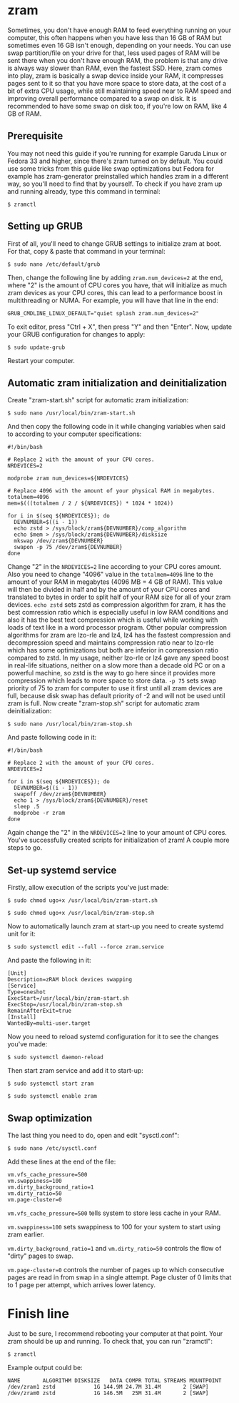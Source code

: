 # zram
Sometimes, you don't have enough RAM to feed everything running on your computer, this often happens when you have less than 16 GB of RAM but sometimes even 16 GB isn't enough, depending on your needs. You can use swap partition/file on your drive for that, less used pages of RAM will be sent there when you don't have enough RAM, the problem is that any drive is always way slower than RAM, even the fastest SSD. Here, zram comes into play, zram is basically a swap device inside your RAM, it compresses pages sent to it so that you have more space to store data, at the cost of a bit of extra CPU usage, while still maintaining speed near to RAM speed and improving overall performance compared to a swap on disk. It is recommended to have some swap on disk too, if you're low on RAM, like 4 GB of RAM.



## Prerequisite
You may not need this guide if you're running for example Garuda Linux or Fedora 33 and higher, since there's zram turned on by default. You could use some tricks from this guide like swap optimizations but Fedora for example has zram-generator preinstalled which handles zram in a different way, so you'll need to find that by yourself.
To check if you have zram up and running already, type this command in terminal:

`$ zramctl`




## Setting up GRUB
First of all, you'll need to change GRUB settings to initialize zram at boot. For that, copy & paste that command in your terminal:

`$ sudo nano /etc/default/grub`

Then, change the following line by adding `zram.num_devices=2` at the end, where "2" is the amount of CPU cores you have, that will initialize as much zram devices as your CPU cores, this can lead to a performance boost in multithreading or NUMA.
For example, you will have that line in the end:

```
GRUB_CMDLINE_LINUX_DEFAULT="quiet splash zram.num_devices=2"
```

To exit editor, press "Ctrl + X", then press "Y" and then "Enter".
Now, update your GRUB configuration for changes to apply:

`$ sudo update-grub`

Restart your computer.



## Automatic zram initialization and deinitialization
Create "zram-start.sh" script for automatic zram initialization:

`$ sudo nano /usr/local/bin/zram-start.sh`

And then copy the following code in it while changing variables when said to according to your computer specifications:

```
#!/bin/bash

# Replace 2 with the amount of your CPU cores.
NRDEVICES=2

modprobe zram num_devices=${NRDEVICES}

# Replace 4096 with the amount of your physical RAM in megabytes.
totalmem=4096
mem=$(((totalmem / 2 / ${NRDEVICES}) * 1024 * 1024))

for i in $(seq ${NRDEVICES}); do
  DEVNUMBER=$((i - 1))
  echo zstd > /sys/block/zram${DEVNUMBER}/comp_algorithm
  echo $mem > /sys/block/zram${DEVNUMBER}/disksize
  mkswap /dev/zram${DEVNUMBER}
  swapon -p 75 /dev/zram${DEVNUMBER}
done
```

Change "2" in the `NRDEVICES=2` line according to your CPU cores amount.
Also you need to change "4096" value in the `totalmem=4096` line to the amount of your RAM in megabytes (4096 MB = 4 GB of RAM). This value will then be divided in half and by the amount of your CPU cores and translated to bytes in order to split half of your RAM size for all of your zram devices.
`echo zstd` sets zstd as compression algorithm for zram, it has the best comression ratio which is especially useful in low RAM conditions and also it has the best text compression which is useful while working with loads of text like in a word processor program. Other popular compression algorithms for zram are lzo-rle and lz4, lz4 has the fastest compression and decompression speed and maintains compression ratio near to lzo-rle which has some optimizations but both are inferior in compression ratio compared to zstd. In my usage, neither lzo-rle or lz4 gave any speed boost in real-life situations, neither on a slow more than a decade old PC or on a powerful machine, so zstd is the way to go here since it provides more compression which leads to more space to store data.
`-p 75` sets swap priority of 75 to zram for computer to use it first until all zram devices are full, because disk swap has default priority of -2 and will not be used until zram is full.
Now create "zram-stop.sh" script for automatic zram deinitialization:

`$ sudo nano /usr/local/bin/zram-stop.sh`

And paste following code in it:

```
#!/bin/bash

# Replace 2 with the amount of your CPU cores.
NRDEVICES=2

for i in $(seq ${NRDEVICES}); do
  DEVNUMBER=$((i - 1))
  swapoff /dev/zram${DEVNUMBER}
  echo 1 > /sys/block/zram${DEVNUMBER}/reset
  sleep .5
  modprobe -r zram
done
```

Again change the "2" in the `NRDEVICES=2` line to your amount of CPU cores.
You've successfully created scripts for initialization of zram! A couple more steps to go.



## Set-up systemd service
Firstly, allow execution of the scripts you've just made:

`$ sudo chmod ugo+x /usr/local/bin/zram-start.sh`

`$ sudo chmod ugo+x /usr/local/bin/zram-stop.sh`

Now to automatically launch zram at start-up you need to create systemd unit for it:

`$ sudo systemctl edit --full --force zram.service`

And paste the following in it:

```
[Unit]
Description=zRAM block devices swapping
[Service]
Type=oneshot
ExecStart=/usr/local/bin/zram-start.sh
ExecStop=/usr/local/bin/zram-stop.sh
RemainAfterExit=true
[Install]
WantedBy=multi-user.target
```

Now you need to reload systemd configuration for it to see the changes you've made:

`$ sudo systemctl daemon-reload`

Then start zram service and add it to start-up:

`$ sudo systemctl start zram`

`$ sudo systemctl enable zram`



## Swap optimization
The last thing you need to do, open and edit "sysctl.conf":

`$ sudo nano /etc/sysctl.conf`

Add these lines at the end of the file:

```
vm.vfs_cache_pressure=500
vm.swappiness=100
vm.dirty_background_ratio=1
vm.dirty_ratio=50
vm.page-cluster=0
```

`vm.vfs_cache_pressure=500` tells system to store less cache in your RAM.

`vm.swappiness=100` sets swappiness to 100 for your system to start using zram earlier.

`vm.dirty_background_ratio=1` and `vm.dirty_ratio=50` controls the flow of "dirty" pages to swap.

`vm.page-cluster=0` controls the number of pages up to which consecutive pages are read in from swap in a single attempt. Page cluster of 0 limits that to 1 page per attempt, which arrives lower latency.



# Finish line
Just to be sure, I recommend rebooting your computer at that point. Your zram should be up and running.
To check that, you can run "zramctl":

`$ zramctl`

Example output could be:

```
NAME       ALGORITHM DISKSIZE   DATA COMPR TOTAL STREAMS MOUNTPOINT
/dev/zram1 zstd            1G 144.9M 24.7M 31.4M       2 [SWAP]
/dev/zram0 zstd            1G 146.5M   25M 31.4M       2 [SWAP]
```
